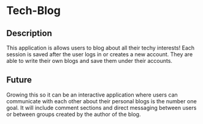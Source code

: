 # Tech-Blog

## Description
This application is allows users to blog about all their techy interests! Each session is saved after the user logs in or creates a new account. They are able to write their own blogs and save them under their accounts.

## Future
Growing this so it can be an interactive application where users can communicate with each other about their personal blogs is the number one goal. It will include comment sections and direct messaging between users or between groups created by the author of the blog. 
